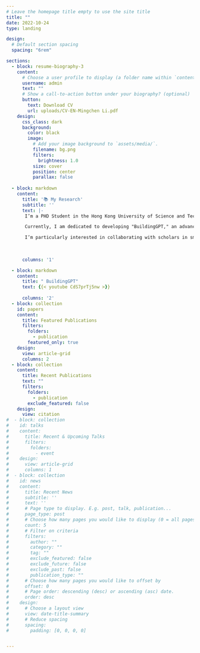 ```yaml
---
# Leave the homepage title empty to use the site title
title: ""
date: 2022-10-24
type: landing

design:
  # Default section spacing
  spacing: "6rem"

sections:
  - block: resume-biography-3
    content:
      # Choose a user profile to display (a folder name within `content/authors/`)
      username: admin
      text: ""
      # Show a call-to-action button under your biography? (optional)
      button:
        text: Download CV
        url: uploads/CV-EN-Mingchen Li.pdf
    design:
      css_class: dark
      background:
        color: black
        image:
          # Add your image background to `assets/media/`.
          filename: bg.png
          filters:
            brightness: 1.0
          size: cover
          position: center
          parallax: false
  
  - block: markdown
    content:
      title: '📚 My Research'
      subtitle: ''
      text: |-
       I’m a PHD Student in the Hong Kong University of Science and Technology, specializing in large language models, semantic models, and building performance simulation.

       Currently, I am dedicated to developing "BuildingGPT," an advanced tool aimed at revolutionizing how we approach building performance and intelligence. My work integrates qualitative and quantitative methods to explore the role of science and technology in driving economic growth.

       I’m particularly interested in collaborating with scholars in smart buildings, smart cities, and computer science. Please reach out via email/wechat to connect 😃
       
      
      
      columns: '1'

  - block: markdown
    content:
      title: " BuildingGPT"
      text: {{< youtube CdS7prTj5nw >}}
      
      columns: '2'
  - block: collection
    id: papers
    content:
      title: Featured Publications
      filters:
        folders:
          - publication
        featured_only: true
    design:
      view: article-grid
      columns: 2
  - block: collection
    content:
      title: Recent Publications
      text: ""
      filters:
        folders:
          - publication
        exclude_featured: false
    design:
      view: citation
#  - block: collection
#    id: talks
#    content:
#      title: Recent & Upcoming Talks
#      filters:
#        folders:
#          - event
#    design:
#      view: article-grid
#      columns: 1
#  - block: collection
#    id: news
#    content:
#      title: Recent News
#      subtitle: ''
#      text: ''
#      # Page type to display. E.g. post, talk, publication...
#      page_type: post
#      # Choose how many pages you would like to display (0 = all pages)
#      count: 5
#      # Filter on criteria
#      filters:
#        author: ""
#        category: ""
#        tag: ""
#        exclude_featured: false
#        exclude_future: false
#        exclude_past: false
#        publication_type: ""
#      # Choose how many pages you would like to offset by
#      offset: 0
#      # Page order: descending (desc) or ascending (asc) date.
#      order: desc
#    design:
#      # Choose a layout view
#      view: date-title-summary
#      # Reduce spacing
#      spacing:
#        padding: [0, 0, 0, 0]


---
```

